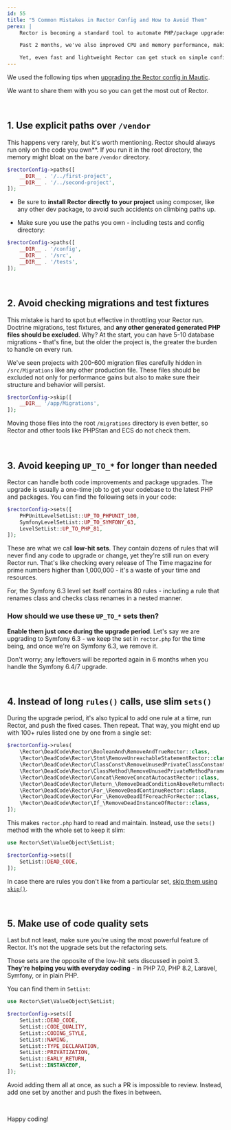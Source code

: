 ```yaml
---
id: 55
title: "5 Common Mistakes in Rector Config and How to Avoid Them"
perex: |
    Rector is becoming a standard tool to automate PHP/package upgrades and code quality improvements. Last month, we crossed 60 000 downloads a day.

    Past 2 months, we've also improved CPU and memory performance, making Rector a lighter version.

    Yet, even fast and lightweight Rector can get stuck on simple config mistakes. We'll talk about the 5 most common ones and how to avoid them.
---
```


We used the following tips when [upgrading the Rector config in Mautic](https://github.com/mautic/mautic/pull/12676).

We want to share them with you so you can get the most out of Rector.

<br>

## 1. Use explicit paths over `/vendor`

This happens very rarely, but it's worth mentioning. Rector should always run only on the code you own**. If you run it in the root directory, the memory might bloat on the bare `/vendor` directory.

```php
$rectorConfig->paths([
    __DIR__ . '/../first-project',
    __DIR__ . '/../second-project',
]);
```

* Be sure to **install Rector directly to your project** using composer, like any other dev package, to avoid such accidents on climbing paths up.

* Make sure you use the paths you own - including tests and config directory:

```php
$rectorConfig->paths([
    __DIR__ . '/config',
    __DIR__ . '/src',
    __DIR__ . '/tests',
]);
```

<br>

## 2. Avoid checking migrations and test fixtures

This mistake is hard to spot but effective in throttling your Rector run. Doctrine migrations, test fixtures, and **any other generated generated PHP files should be excluded**. Why? At the start, you can have 5-10 database migrations - that's fine, but the older the project is, the greater the burden to handle on every run.

We've seen projects with 200-600 migration files carefully hidden in `/src/Migrations` like any other production file.
These files should be excluded not only for performance gains but also to make sure their structure and behavior will persist.

```php
$rectorConfig->skip([
    __DIR__ '/app/Migrations',
]);
```

Moving those files into the root `/migrations` directory is even better, so Rector and other tools like PHPStan and ECS do not check them.

<br>

## 3. Avoid keeping `UP_TO_*` for longer than needed

Rector can handle both code improvements and package upgrades. The upgrade is usually a one-time job to get your codebase to the latest PHP and packages. You can find the following sets in your code:

```php
$rectorConfig->sets([
    PHPUnitLevelSetList::UP_TO_PHPUNIT_100,
    SymfonyLevelSetList::UP_TO_SYMFONY_63,
    LevelSetList::UP_TO_PHP_81,
]);
```

These are what we call **low-hit sets**. They contain dozens of rules that will never find any code to upgrade or change, yet they're still run on every Rector run. That's like checking every release of The Time magazine for prime numbers higher than 1,000,000 - it's a waste of your time and resources.

For, the Symfony 6.3 level set itself contains 80 rules - including a rule that renames class and checks class renames in a nested manner.

### How should we use these `UP_TO_*` sets then?

**Enable them just once during the upgrade period**. Let's say we are upgrading to Symfony 6.3 - we keep the set in `rector.php` for the time being, and once we're on Symfony 6.3, we remove it.

Don't worry; any leftovers will be reported again in 6 months when you handle the Symfony 6.4/7 upgrade.

<br>

## 4. Instead of long `rules()` calls, use slim `sets()`

During the upgrade period, it's also typical to add one rule at a time, run Rector, and push the fixed cases. Then repeat.
That way, you might end up with 100+ rules listed one by one from a single set:

```php
$rectorConfig->rules(
    \Rector\DeadCode\Rector\BooleanAnd\RemoveAndTrueRector::class,
    \Rector\DeadCode\Rector\Stmt\RemoveUnreachableStatementRector::class,
    \Rector\DeadCode\Rector\ClassConst\RemoveUnusedPrivateClassConstantRector::class,
    \Rector\DeadCode\Rector\ClassMethod\RemoveUnusedPrivateMethodParameterRector::class,
    \Rector\DeadCode\Rector\Concat\RemoveConcatAutocastRector::class,
    \Rector\DeadCode\Rector\Return_\RemoveDeadConditionAboveReturnRector::class,
    \Rector\DeadCode\Rector\For_\RemoveDeadContinueRector::class,
    \Rector\DeadCode\Rector\For_\RemoveDeadIfForeachForRector::class,
    \Rector\DeadCode\Rector\If_\RemoveDeadInstanceOfRector::class,
]);
```

This makes `rector.php` hard to read and maintain. Instead, use the `sets()` method with the whole set to keep it slim:

```php
use Rector\Set\ValueObject\SetList;

$rectorConfig->sets([
    SetList::DEAD_CODE,
]);
```

In case there are rules you don't like from a particular set, [skip them using `skip()`](https://getrector.com/documentation/ignoring-rules-or-paths).

<br>

## 5. Make use of code quality sets

Last but not least, make sure you're using the most powerful feature of Rector. It's not the upgrade sets but the refactoring sets.

Those sets are the opposite of the low-hit sets discussed in point 3. **They're helping you with everyday coding** - in PHP 7.0, PHP 8.2, Laravel, Symfony, or in plain PHP.

You can find them in `SetList`:

```php
use Rector\Set\ValueObject\SetList;

$rectorConfig->sets([
    SetList::DEAD_CODE,
    SetList::CODE_QUALITY,
    SetList::CODING_STYLE,
    SetList::NAMING,
    SetList::TYPE_DECLARATION,
    SetList::PRIVATIZATION,
    SetList::EARLY_RETURN,
    SetList::INSTANCEOF,
]);
```

Avoid adding them all at once, as such a PR is impossible to review. Instead, add one set by another and push the fixes in between.

<br>

Happy coding!
